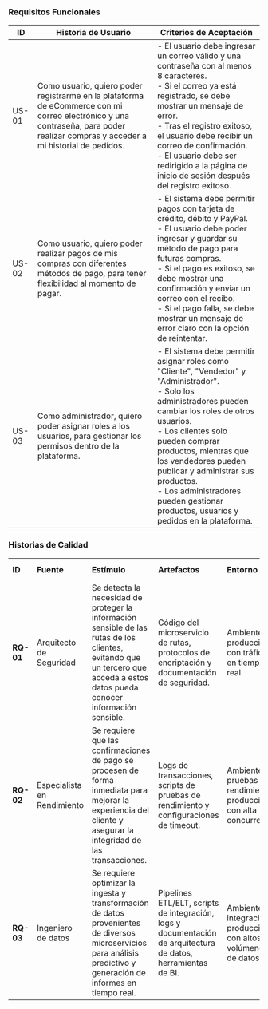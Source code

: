 ### **Requisitos Funcionales**
| ID    | Historia de Usuario | Criterios de Aceptación |
|-------|---------------------|-------------------------|
| US-01 | Como usuario, quiero poder registrarme en la plataforma de eCommerce con mi correo electrónico y una contraseña, para poder realizar compras y acceder a mi historial de pedidos. | - El usuario debe ingresar un correo válido y una contraseña con al menos 8 caracteres.  <br> - Si el correo ya está registrado, se debe mostrar un mensaje de error. <br> - Tras el registro exitoso, el usuario debe recibir un correo de confirmación. <br> - El usuario debe ser redirigido a la página de inicio de sesión después del registro exitoso. |
| US-02 | Como usuario, quiero poder realizar pagos de mis compras con diferentes métodos de pago, para tener flexibilidad al momento de pagar. | - El sistema debe permitir pagos con tarjeta de crédito, débito y PayPal. <br> - El usuario debe poder ingresar y guardar su método de pago para futuras compras. <br> - Si el pago es exitoso, se debe mostrar una confirmación y enviar un correo con el recibo. <br> - Si el pago falla, se debe mostrar un mensaje de error claro con la opción de reintentar. |
| US-03 | Como administrador, quiero poder asignar roles a los usuarios, para gestionar los permisos dentro de la plataforma. | - El sistema debe permitir asignar roles como "Cliente", "Vendedor" y "Administrador". <br> - Solo los administradores pueden cambiar los roles de otros usuarios. <br> - Los clientes solo pueden comprar productos, mientras que los vendedores pueden publicar y administrar sus productos. <br> - Los administradores pueden gestionar productos, usuarios y pedidos en la plataforma. |



### **Historias de Calidad**
| | | |  | | |  |
|----------|-----------|-------------|---------------|------------|-------------|-----------------|
| **ID**   | **Fuente**| **Estímulo**| **Artefactos**                                                       | **Entorno**                                                        | **Respuesta**|**Medida de Respuesta**|
| **RQ-01** | Arquitecto de Seguridad     | Se detecta la necesidad de proteger la información sensible de las rutas de los clientes, evitando que un tercero que acceda a estos datos pueda conocer información sensible. | Código del microservicio de rutas, protocolos de encriptación y documentación de seguridad. | Ambiente de producción con tráfico en tiempo real.    | El sistema debe cifrar automáticamente las rutas de los clientes mediante algoritmos robustos, garantizando que la información sensible permanezca protegida. | La operación de encriptación no debe incrementar la latencia en más de 50ms y debe cumplir estándares internacionales (por ejemplo, AES-256).            |
| **RQ-02** | Especialista en Rendimiento | Se requiere que las confirmaciones de pago se procesen de forma inmediata para mejorar la experiencia del cliente y asegurar la integridad de las transacciones.                    | Logs de transacciones, scripts de pruebas de rendimiento y configuraciones de timeout.              | Ambientes de pruebas de rendimiento y producción con alta concurrencia. | El sistema debe procesar y enviar las confirmaciones de pago en el menor tiempo posible, optimizando la respuesta sin comprometer la seguridad.            | El tiempo de respuesta para la confirmación de pago no debe superar los 200ms en condiciones de carga, manteniendo una tasa de éxito del 99.9%.            |
| **RQ-03** | Ingeniero de datos          | Se requiere optimizar la ingesta y transformación de datos provenientes de diversos microservicios para análisis predictivo y generación de informes en tiempo real. | Pipelines ETL/ELT, scripts de integración, logs y documentación de arquitectura de datos, herramientas de BI. | Ambientes de integración y producción con altos volúmenes de datos. | El sistema debe consolidar, transformar y validar los datos de forma eficiente, asegurando la integridad, consistencia y disponibilidad para análisis en tiempo real. | El proceso de ingesta y transformación no debe exceder los 5 minutos por lote y la tasa de error en la integración debe ser inferior al 0.5%. |
> 
